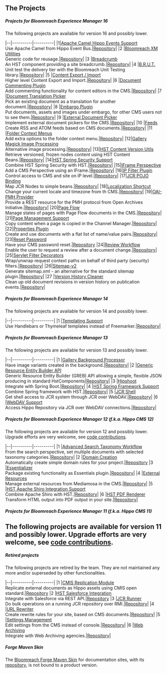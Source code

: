 ## The Projects

##### Projects for Bloomreach Experience Manager 16
The following projects are available for version 16 and possibly lower.

|--|----------|----------|
|1|[Apache Camel Hippo Events Support](https://bloomreach-forge.github.io/camel-events-support)<br/>Use Apache Camel from Hippo Event Bus.|[Repository](https://github.com/bloomreach-forge/camel-events-support/)|
|2 |[Bloomreach XM Utilities](https://bloomreach-forge.github.io/hippo-utilities)<br/>Generic code for reusage.|[Repository](https://github.com/bloomreach-forge/hippo-utilities/)|
|3 |[Breadcrumb](https://bloomreach-forge.github.io/breadcrumb)<br/>An HST component providing a site breadcrumb.|[Repository](https://github.com/bloomreach-forge/breadcrumb/)|
|4 |[B.R.U.T.](https://bloomreach-forge.github.io/brut)<br/>Unit test the delivery tier with the Bloomreach Unit Testing library.|[Repository](https://github.com/bloomreach-forge/brut/)|
|5 |[Content Export / Import](https://bloomreach-forge.github.io/content-export-import)<br/>Higher level Content Export and Import.|[Repository](https://github.com/bloomreach-forge/content-export-import/)|
|6 |[Document Commenting Plugin](https://bloomreach-forge.github.io/document-commenting)<br/>Add commenting functionality for content editors in the CMS.|[Repository](https://github.com/bloomreach-forge/document-commenting/)|
|7 |[Document Translation Picker](https://bloomreach-forge.github.io/document-translation-picker)<br/>Pick an existing document as a translation for another document.|[Repository](https://github.com/bloomreach-forge/document-translation-picker/)|
|8 |[Embargo Plugin](https://bloomreach-forge.github.io/embargo)<br/>Put documents, assets and images under embargo, for other CMS users not to see them.|[Repository](https://github.com/bloomreach-forge/embargo/)|
|9 |[External Document Picker](https://bloomreach-forge.github.io/external-document-picker)<br/>Implement external document pickers for the CMS.|[Repository](https://github.com/bloomreach-forge/external-document-picker/)|
|10 |[Feeds](https://bloomreach-forge.github.io/feeds)<br/>Create RSS and ATOM feeds based on CMS documents.|[Repository](https://github.com/bloomreach-forge/feeds/)|
|11 |[Folder Context Menus](https://bloomreach-forge.github.io/folder-context-menus)<br/>Add extra options to the folder context menu.|[Repository](https://github.com/bloomreach-forge/folder-context-menus/)|
|12|[Gallery Magick Image Processing](https://bloomreach-forge.github.io/gallery-magick)<br/>Alternative image processing.|[Repository](https://github.com/bloomreach-forge/gallery-magick/)|
|13|[HST Content Version Utils](https://bloomreach-forge.github.io/hst-content-version-utils)<br/>Retrieve versioned, frozen nodes content using HST Content Beans.|[Repository](https://github.com/bloomreach-forge/hst-content-version-utils/)|
|14|[HST Spring Security Support](https://bloomreach-forge.github.io/hst-spring-security)<br/>Combine HST Spring Security with HST.|[Repository](https://github.com/bloomreach-forge/hst-spring-security/)|
|15|[IFrame Perspective](https://bloomreach-forge.github.io/iframe-perspective)<br/>Add a CMS Perspective using an IFrame.|[Repository](https://github.com/bloomreach-forge/iframe-perspective/)|
|16|[IP Filter Plugin](https://bloomreach-forge.github.io/ip-filter)<br/>Control access to CMS and site on IP level.|[Repository](https://github.com/bloomreach-forge/ip-filter/)|
|17|[JCR POJO Binding](https://bloomreach-forge.github.io/jcr-pojo-binding)<br/>Map JCR Nodes to simple beans.|[Repository](https://github.com/bloomreach-forge/jcr-pojo-binding/)|
|18|[Localization Shortcut](https://github.com/bloomreach-forge/localization-shortcut/blob/master/release-notes.md)<br/>Change your current locale and timezone from th CMS.|[Repository](https://github.com/bloomreach-forge/localization-shortcut/)|
|19|[OAI-PMH Provider](https://bloomreach-forge.github.io/oai-pmh-provider)<br/>Provide a REST resource for the PMH protocol from Open Archives Initiative.|[Repository](https://github.com/bloomreach-forge/oai-pmh-provider/)|
|20|[Page Flow](https://bloomreach-forge.github.io/page-flow)<br/>Manage states of pages with Page Flow documents in the CMS.|[Repository](https://github.com/bloomreach-forge/page-flow/)|
|21|[Page Management Support](https://bloomreach-forge.github.io/page-management-support)<br/>Copy content when a page is copied in the Channel Manager.|[Repository](https://github.com/bloomreach-forge/page-management-support/)|
|22|[Properties Plugin](https://bloomreach-forge.github.io/properties)<br/>Create and use documents with a flat list of name/value pairs.|[Repository](https://github.com/bloomreach-forge/properties/)|
|23|[Reset Password](https://bloomreach-forge.github.io/reset-password)<br/>Have your CMS password reset.|[Repository](https://github.com/bloomreach-forge/reset-password/)
|24|[Review Workflow](https://github.com/bloomreach-forge/review-workflow/blob/master/README.md)<br/>Enable the user to request a review after a document change.|[Repository](https://github.com/bloomreach-forge/review-workflow/)|
|25|[Servlet Filter Decorators](https://bloomreach-forge.github.io/servlet-filter-decorators)<br/>Wrap/unwrap request context paths on behalf of third party (security) filters.|[Repository](https://github.com/bloomreach-forge/servlet-filter-decorators/)|
|26|[Sitemap-v2](https://github.com/bloomreach-forge/sitemapv2)<br/>Generate sitemap.xml - an alternative for the standard sitemap plugin.|[Repository](https://github.com/bloomreach-forge/sitemapv2)|
|27 |[Version History Cleaner](https://bloomreach-forge.github.io/version-history-cleaner/)<br/>Clean up old document revisions in version history on publication events.|[Repository](https://github.com/bloomreach-forge/version-history-cleaner/)|

##### Projects for Bloomreach Experience Manager 14
The following projects are available for version 14 and possibly lower.

|--|----------|----------|
|1 |[Templating Support](https://bloomreach-forge.github.io/templating-support)<br/>Use Handlebars or Thymeleaf templates instead of Freemarker.|[Repository](https://github.com/bloomreach-forge/templating-support/)|

##### Projects for Bloomreach Experience Manager 13
The following projects are available for version 13 and possibly lower.

|--|----------|----------|
|1 |[Gallery Background Processor](https://bloomreach-forge.github.io/gallery-background-processor)<br/>Have image variants created in the background.|[Repository](https://github.com/bloomreach-forge/gallery-background-processor/)|
|2 |[Generic Resource Entity Builder API](https://bloomreach-forge.github.io/greb-api)<br/>Generic Resource Entity Builder (GREB) API allowing a simple, flexible JSON producing in standard HstComponents|[Repository](https://github.com/bloomreach-forge/greb-api/)|
|3 |[Hipshoot](https://bloomreach-forge.github.io/hipshoot)<br/>Integrate with Spring Boot.|[Repository](https://github.com/bloomreach-forge/hipshoot/)|
|4 |[HST Spring Framework Support](https://bloomreach-forge.github.io/hst-spring-support)<br/>Combine Spring framework with HST.|[Repository](https://github.com/bloomreach-forge/hst-spring-support/)|
|5 |[JCR Shell](https://bloomreach-forge.github.io/jcr-shell)<br/>Get shell access to JCR system through JCR over WebDAV.|[Repository](https://github.com/bloomreach-forge/jcr-shell/)|
|6 |[WebDAV Support](https://bloomreach-forge.github.io/hippo-jcr-over-webdav)<br/>Access Hippo Repository via JCR over WebDAV connections.|[Repository](https://github.com/bloomreach-forge/hippo-jcr-over-webdav/)|

##### Projects for Bloomreach Experience Manager 12 (f.k.a. Hippo CMS 12)
The following projects are available for version 12 and possibly lower. Upgrade efforts are very welcome,
see [code contributions](development.html#Code_Contributions).

|--|----------|----------|
|1 |[Advanced Search Taxonomy Workflow](https://bloomreach-forge.github.io/advanced-search-taxonomy-workflow)<br/>From the search perspective, set multiple documents with  selected taxonomy categories.|[Repository](https://github.com/bloomreach-forge/advanced-search-taxonomy-workflow/)|
|2 |[Domain Creation](https://bloomreach-forge.github.io/domain-creation)<br/>Automatically create simple domain rules for your project.|[Repository](https://github.com/bloomreach-forge/domain-creation/blob/master/README.md)
|3 |[Essentializer](https://bloomreach-forge.github.io/essentializer)<br/>Package existing functionality as Essentials plugin.|[Repository](https://github.com/bloomreach-forge/essentializer/blob/master/README.md)|
|4 |[External Resources](https://bloomreach-forge.github.io/external-resources)<br/>Manage external resources from Mediamosa in the CMS.|[Repository](https://github.com/bloomreach-forge/external-resources/)|
|5 |[HST Apache Shiro Integration Support](https://bloomreach-forge.github.io/hst-shiro)<br/>Combine Apache Shiro with HST.|[Repository](https://github.com/bloomreach-forge/hst-shiro/)|
|6 |[HST PDF Renderer](https://bloomreach-forge.github.io/hst-pdf-renderer)<br/>Transform HTML output into PDF output in your site.|[Repository](https://github.com/bloomreach-forge/hst-pdf-renderer/)|

##### Projects for Bloomreach Experience Manager 11 (f.k.a. Hippo CMS 11)
The following projects are available for version 11 and possibly lower. Upgrade efforts are very welcome, see
[code contributions](development.html#Code_Contributions).
---
##### Retired projects
The following projects are retired by the team. They are not maintained any more and/or superseded by other functionalities.

|--|----------|----------|
|1 |[CMIS Replication Module](https://bloomreach-forge.github.io/cmis-replication)<br/>Replicate external documents as Hippo assets using CMIS open standard.|[Repository](https://github.com/bloomreach-forge/cmis-replication/)
|2 |[HST Salesforce Integration](https://bloomreach-forge.github.io/hst-salesforce-integration)<br/>Integrate with Salesforce via REST API.|[Repository](https://github.com/bloomreach-forge/hst-salesforce-integration/)
|3 |[JCR Runner](https://bloomreach-forge.github.io/jcr-runner)<br/>Do bulk operations on a running JCR repository over RMI.|[Repository](https://github.com/bloomreach-forge/jcr-runner/)|
|4 |[URL Rewriter](https://bloomreach-forge.github.io/url-rewriter)<br/>Create rewrite rules for your site, based on CMS documents.|[Repository](https://github.com/bloomreach-forge/url-rewriter/)|
|5 |[Settings Management](https://bloomreach-forge.github.io/settings-management)<br/>Edit settings from the CMS instead of console.|[Repository](https://github.com/bloomreach-forge/settings-management/)|
|6 |[Web Archiving](https://bloomreach-forge.github.io/web-archiving)<br/>Integrate with Web Archiving agencies.|[Repository](https://github.com/bloomreach-forge/web-archiving/)|

##### Forge Maven Skin
The [Bloomreach Forge Maven Skin](https://bloomreach-forge.github.io/forge-maven-skin) for documentation sites, with its
[repository](https://github.com/bloomreach-forge/forge-maven-skin/), is not bound to a product version.
